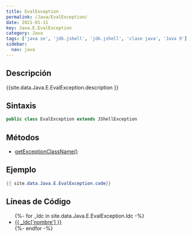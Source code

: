 ```yaml
---
title: EvalException
permalink: /Java/EvalException/
date: 2021-01-11
key: Java.E.EvalException
category: Java
tags: ['java se', 'jdk.jshell', 'jdk.jshell', 'clase java', 'Java 9']
sidebar: 
  nav: java
---
```


## Descripción
{{site.data.Java.E.EvalException.description }}

## Sintaxis
~~~java
public class EvalException extends JShellException
~~~

## Métodos
* [getExceptionClassName()](/Java/EvalException/getExceptionClassName/)

## Ejemplo
~~~java
{{ site.data.Java.E.EvalException.code}}
~~~

## Líneas de Código
<ul>
{%- for _ldc in site.data.Java.E.EvalException.ldc -%}
   <li>
       <a href="{{_ldc['url'] }}">{{ _ldc['nombre'] }}</a>
   </li>
{%- endfor -%}
</ul>
